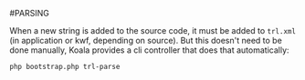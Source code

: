 #PARSING

When a new string is added to the source code, it must be added to `trl.xml` (in application or kwf, depending on source). 
But this doesn't need to be done manually, Koala provides a cli controller that does that automatically: 

`php bootstrap.php trl-parse`